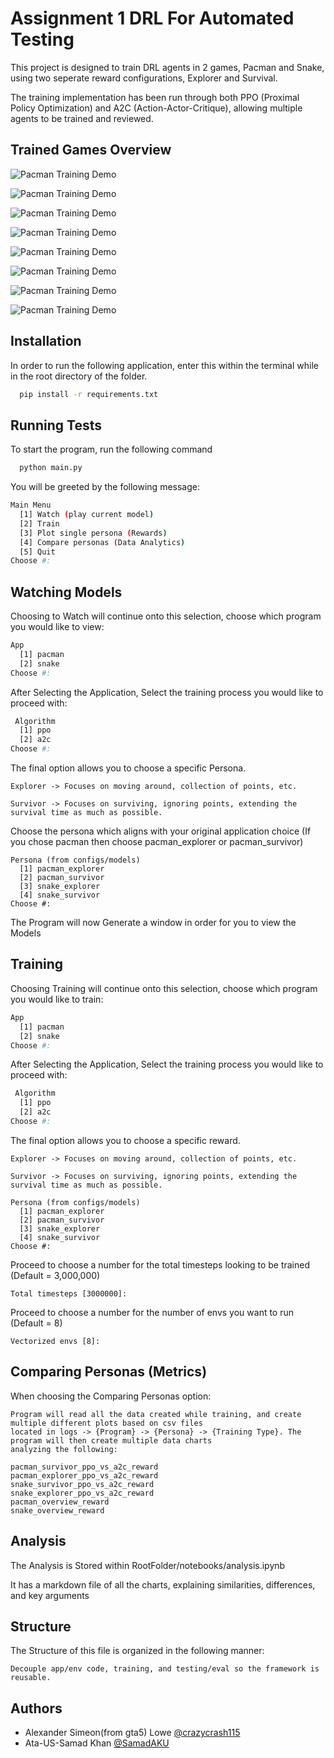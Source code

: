 
# Assignment 1 DRL For Automated Testing

This project is designed to train DRL agents in 2 games, Pacman and Snake, using two seperate reward configurations, Explorer and Survival.


The training implementation has been run through both PPO (Proximal Policy Optimization) and A2C (Action-Actor-Critique), allowing multiple agents to be trained and reviewed.





## Trained Games Overview
![Pacman Training Demo](https://cdn.discordapp.com/attachments/1154497948424609792/1432180652098195456/2025-10-26_21-23-09.gif?ex=69001dac&is=68fecc2c&hm=7cdd74f24c7bb250d712a329cf6f2680d785e13dca57ff164c56d067d795de42&)

![Pacman Training Demo](https://cdn.discordapp.com/attachments/1154497948424609792/1432181131503210626/2025-10-26_21-24-44.gif?ex=69001e1e&is=68fecc9e&hm=0e40a84ab789be058065ff786036180f9dd6fca5571d94e21759e5db0505a17d&)

![Pacman Training Demo](https://cdn.discordapp.com/attachments/1154497948424609792/1432181473103843428/2025-10-26_21-25-32.gif?ex=69001e6f&is=68feccef&hm=f9277154f2d6d151777dc8c6c553dc06a24716c0a3476a78c32854de0e94eab7&)

![Pacman Training Demo](https://cdn.discordapp.com/attachments/1154497948424609792/1432181717736886365/2025-10-26_21-26-39.gif?ex=69001eaa&is=68fecd2a&hm=5aa4f8981045469db243b594bfdb057cec8f484f6da5a0e46cb9ea2283ed2142&)

![Pacman Training Demo](https://cdn.discordapp.com/attachments/1154497948424609792/1432181979062997032/2025-10-26_21-27-22.gif?ex=69001ee8&is=68fecd68&hm=30073067b4e99f744f7159622bbabcf20bdd748853622d6394ea96d0305826a6&)

![Pacman Training Demo](https://cdn.discordapp.com/attachments/1154497948424609792/1432182215785054289/2025-10-26_21-28-00.gif?ex=69001f20&is=68fecda0&hm=9e0cc6d7fa98aea61f696dc1e7ff14ceb08f692d5f7635993b7faf43eec8838a&)

![Pacman Training Demo](https://cdn.discordapp.com/attachments/1154497948424609792/1432182477807685632/2025-10-26_21-28-46.gif?ex=69001f5f&is=68fecddf&hm=3f69e3a8f876180aa4c46f7ea92f77ae627b3252c26276e8b0a8d73fa9ef4472&)

![Pacman Training Demo](https://cdn.discordapp.com/attachments/1154497948424609792/1432182683307475126/2025-10-26_21-30-19.gif?ex=69001f90&is=68fece10&hm=e7fe4a9c93e8f7f792ab749917f7c8f85c3e2af09db96f8dccb1c355be2d16e9&)

## Installation

In order to run the following application, enter this within the terminal while in the root directory of the folder.

```bash
  pip install -r requirements.txt
```
    
## Running Tests

To start the program, run the following command

```bash
  python main.py
```

You will be greeted by the following message:
```bash
Main Menu
  [1] Watch (play current model)
  [2] Train
  [3] Plot single persona (Rewards)
  [4] Compare personas (Data Analytics)
  [5] Quit
Choose #:
```



## Watching Models


Choosing to Watch will continue onto this selection, choose which program you would like to view:
```bash
App
  [1] pacman
  [2] snake 
Choose #:   
```

After Selecting the Application, Select the training process you would like to proceed with:

```bash
 Algorithm 
  [1] ppo 
  [2] a2c 
Choose #: 
```

The final option allows you to choose a specific Persona.
```
Explorer -> Focuses on moving around, collection of points, etc.

Survivor -> Focuses on surviving, ignoring points, extending the survival time as much as possible.
```
Choose the persona which aligns with your original application choice (If you chose pacman then choose pacman_explorer or pacman_survivor)
```
Persona (from configs/models)
  [1] pacman_explorer        
  [2] pacman_survivor        
  [3] snake_explorer
  [4] snake_survivor
Choose #: 
```

The Program will now Generate a window in order for you to view the Models


## Training


Choosing Training will continue onto this selection, choose which program you would like to train:
```bash
App
  [1] pacman
  [2] snake 
Choose #:   
```

After Selecting the Application, Select the training process you would like to proceed with:

```bash
 Algorithm 
  [1] ppo 
  [2] a2c 
Choose #: 
```

The final option allows you to choose a specific reward.
```
Explorer -> Focuses on moving around, collection of points, etc.

Survivor -> Focuses on surviving, ignoring points, extending the survival time as much as possible.
```
```
Persona (from configs/models)
  [1] pacman_explorer        
  [2] pacman_survivor        
  [3] snake_explorer
  [4] snake_survivor
Choose #: 
```

Proceed to choose a number for the total timesteps looking to be trained (Default = 3,000,000)
```
Total timesteps [3000000]: 
```
Proceed to choose a number for the number of envs you want to run (Default = 8)

```
Vectorized envs [8]: 
```


## Comparing Personas (Metrics)

When choosing the Comparing Personas option:
```
Program will read all the data created while training, and create multiple different plots based on csv files 
located in logs -> {Program} -> {Persona} -> {Training Type}. The program will then create multiple data charts
analyzing the following:

pacman_survivor_ppo_vs_a2c_reward
pacman_explorer_ppo_vs_a2c_reward
snake_survivor_ppo_vs_a2c_reward
snake_explorer_ppo_vs_a2c_reward
pacman_overview_reward
snake_overview_reward
```


## Analysis

The Analysis is Stored within RootFolder/notebooks/analysis.ipynb

It has a markdown file of all the charts, explaining similarities, differences, and key arguments
## Structure

The Structure of this file is organized in the following manner:

```
Decouple app/env code, training, and testing/eval so the framework is reusable.
```
## Authors

- Alexander Simeon(from gta5) Lowe [@crazycrash115](https://www.github.com/crazycrash115)
- Ata-US-Samad Khan [@SamadAKU](https://www.github.com/SamadAKU)

